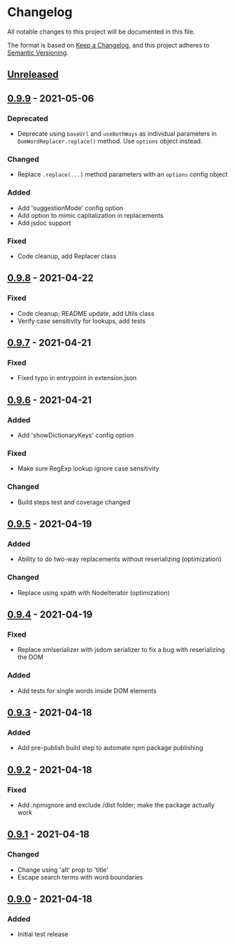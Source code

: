 # Changelog
All notable changes to this project will be documented in this file.

The format is based on [Keep a Changelog](https://keepachangelog.com/en/1.0.0/),
and this project adheres to [Semantic Versioning](https://semver.org/spec/v2.0.0.html).

## [Unreleased]

## [0.9.9] - 2021-05-06
### Deprecated
- Deprecate using `baseUrl` and `useBothWays` as individual parameters in `DomWordReplacer.replace()` method. Use `options` object instead.

### Changed
- Replace `.replace(...)` method parameters with an `options` config object

### Added
- Add 'suggestionMode' config option
- Add option to mimic capitalization in replacements
- Add jsdoc support

### Fixed
- Code cleanup, add Replacer class

## [0.9.8] - 2021-04-22
### Fixed
- Code cleanup; README update, add Utils class
- Verify case sensitivity for lookups, add tests


## [0.9.7] - 2021-04-21
### Fixed
- Fixed typo in entrypoint in extension.json

## [0.9.6] - 2021-04-21
### Added
- Add 'showDictionaryKeys' config option

### Fixed
- Make sure RegExp lookup ignore case sensitivity

### Changed
- Build steps test and coverage changed

## [0.9.5] - 2021-04-19
### Added
- Ability to do two-way replacements without reserializing (optimization)

### Changed
- Replace using xpath with NodeIterator (optimization)

## [0.9.4] - 2021-04-19
### Fixed
- Replace xmlserializer with jsdom serializer to fix a bug with reserializing the DOM

### Added
- Add tests for single words inside DOM elements

## [0.9.3] - 2021-04-18
### Added
- Add pre-publish build step to automate npm package publishing

## [0.9.2] - 2021-04-18
### Fixed
- Add .npmignore and exclude /dist folder; make the package actually work

## [0.9.1] - 2021-04-18
### Changed
- Change using 'alt' prop to 'title'
- Escape search terms with word boundaries

## [0.9.0] - 2021-04-18
### Added
- Initial test release

[Unreleased]: https://github.com/mooeypoo/dom-word-replacer/compare/0.9.9...HEAD
[0.9.9]: https://github.com/mooeypoo/dom-word-replacer/compare/0.9.8...0.9.9
[0.9.8]: https://github.com/mooeypoo/dom-word-replacer/compare/0.9.7...0.9.8
[0.9.7]: https://github.com/mooeypoo/dom-word-replacer/compare/0.9.6...0.9.7
[0.9.6]: https://github.com/mooeypoo/dom-word-replacer/compare/0.9.5...0.9.6
[0.9.5]: https://github.com/mooeypoo/dom-word-replacer/compare/0.9.4...0.9.5
[0.9.4]: https://github.com/mooeypoo/dom-word-replacer/compare/0.9.3...0.9.4
[0.9.3]: https://github.com/mooeypoo/dom-word-replacer/compare/0.9.2...0.9.3
[0.9.2]: https://github.com/mooeypoo/dom-word-replacer/compare/0.9.1...0.9.2
[0.9.1]: https://github.com/mooeypoo/dom-word-replacer/compare/0.9.0...0.9.1
[0.9.0]: https://github.com/mooeypoo/dom-word-replacer/releases/tag/0.9.0
